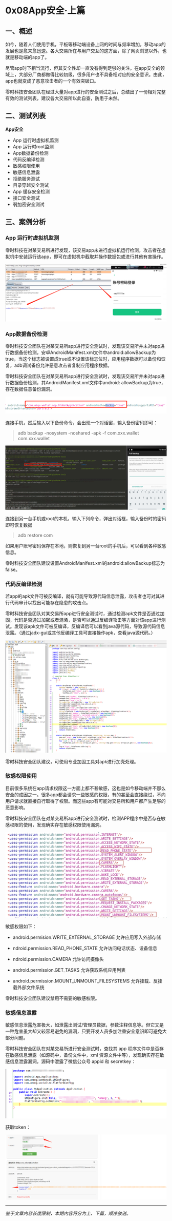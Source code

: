 # 0x08App安全·上篇

## 一、概述

如今，随着人们使用手机，平板等移动端设备上网的时间与频率增加，移动app的发展也是愈来愈迅速。各大交易所在与用户交互的这方面，除了网页浏览以外，也就是移动端的app了。

尽管app时下相当流行，但其安全性却一直没有得到足够的关注。在app安全的领域上，大部分厂商都做得比较初级，很多用户也不具备相对应的安全意识。由此，app也就变成了恶意攻击者的一个有效突破口。

零时科技安全团队在经过大量对app进行的安全测试之后，总结出了一份相对完整有效的测试列表，建议各大交易所以此自查，防患于未然。



## 二、测试列表

**App安全**

- App 运行时虚拟机监测
- App 运行时root监测
- App数据备份检测
- 代码反编译检测
- 敏感权限使用
- 敏感信息泄露
- 拒绝服务测试
- 目录穿越安全测试
- App 缓存安全检测
- 接口安全测试
- 弱加密安全测试



## 三、案例分析

### App 运行时虚拟机监测

零时科技在对某交易所进行发现，该交易app未进行虚拟机运行检测，攻击者在虚拟机中安装运行该app，即可在虚拟机中截取并操作数据包或进行其他有害操作。

![VM DETECT](.\assets\1.png)



### App数据备份检测

零时科技安全团队在对某交易所app进行安全测试时，发现该交易所并未对app进行数据备份检测，安卓AndroidManifest.xml文件中android:allowBackup为true，当这个标志被设置成true或不设置该标志位时，应用程序数据可以备份和恢复，adb调试备份允许恶意攻击者复制应用程序数据。

零时科技安全团队在对某交易所app进行安全测试时，发现该交易所并未对app进行数据备份检测，其AndroidManifest.xml文件中android: allowBackup为true，存在数据任意备份漏洞。

![Source Code](.\assets\2.png)

连接手机，然后输入以下备份命令，会出现一个对话窗，输入备份密码即可：

> adb backup -nosystem -noshared -apk -f com.xxx.wallet com.xxx.wallet

![BACKUP](.\assets\3.png)

连接到另一台手机或root的本机，输入下列命令，弹出对话框，输入备份时的密码即可恢复数据

> adb restore com

如果用户账号密码保存在本地，则恢复到另一台root的手机后，可以看到各种敏感信息。

零时科技安全团队建议设置AndroidManifest.xml的android:allowBackup标志为false。



### 代码反编译检测

若app的apk文件可被反编译，就有可能导致源代码信息泄露，攻击者也可对其进行代码审计以找出可能存在隐患的攻击点。

零时科技安全团队对某交易所app进行安全测试时，通过检测apk文件是否通过加固，代码是否通过加密或者混淆，是否可以通过反编译攻击等方面对该app进行测试。发现该apk文件可被反编译，反编译后可以看到java源代码，导致源代码信息泄露。（通过jadx-gui或其他反编译工具可直接操作apk，查看java源代码。）

![Decompile](.\assets\4.png)

零时科技安全团队建议，可使用专业加固工具对apk进行加壳处理。



 ### 敏感权限使用

目前很多系统在app请求权限这一方面上都不甚敏感，这也是如今移动端并不那么安全的成因之一。很多app都会请求一些敏感的权限，有的甚至会直接绕过，不向用户请求就直接自行取得了权限。而这些app有可能对交易所和用户都产生足够的恶意影响。

零时科技安全团队在对某交易所app进行安全测试时，检测APP程序中是否存在敏感权限的使用，发现确实存在敏感权限使用漏洞。

![Authority control](.\assets\5.jpg) 

敏感权限如下：

- android.permision.WRITE_EXTERNAL_STORAGE 允许应用写入外部存储

- ndroid.permission.READ_PHONE_STATE 允许访问电话状态、设备信息

- ndroid.permission.CAMERA 允许访问摄像头

- android.permission.GET_TASKS 允许获取系统应用列表

- android.permission.MOUNT_UNMOUNT_FILESYSTEMS 允许挂载、反挂载外部文件系统 

零时科技安全团队建议禁用不需要的敏感权限。



###  敏感信息泄露

敏感信息泄露危害极大，如泄露出测试/管理员数据，参数注释信息等。但它又是一种危害虽大却又较容易避免的漏洞，只要开发人员多加注重安全意识即可避免大部分问题。

零时科技安全团队在对某交易所进行安全测试时，查找其 app 程序文件中是否存在敏感信息泄露（如源码中，备份文件中，xml 资源文件中等），发现确实存在敏感信息泄露漏洞，源码中泄露了微信公众号 appid 和 secretkey：

![Decompile Code](.\assets\6.png)

获取token：

![Wechat](.\assets\7.png)

---





*鉴于文章内容长度限制，本期内容将分为上、下篇，顺序放送。*


